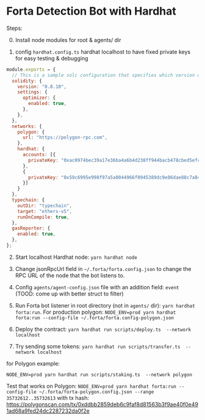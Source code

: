 # Forta Detection Bot with Hardhat

Steps: 

0. Install node modules for root & agents/ dir

1. config `hardhat.config.ts` hardhat localhost to have fixed private keys for easy testing & debugging

```js
module.exports = {
  // This is a sample solc configuration that specifies which version of solc to use
  solidity: {
    version: "0.8.10",
    settings: {
      optimizer: {
        enabled: true,
      },
    },
  },
  networks: {
    polygon: {
      url: "https://polygon-rpc.com",
    },
    hardhat: {
      accounts: [{
        privateKey: "0xac0974bec39a17e36ba4a6b4d238ff944bacb478cbed5efcae784d7bf4f2ff80", balance: "10000000000000000000000"
      },
      {
        privateKey: "0x59c6995e998f97a5a0044966f0945389dc9e86dae88c7a8412f4603b6b78690d", balance: "10000000000000000000000"
      }]
    }
  },
  typechain: {
    outDir: "typechain",
    target: "ethers-v5",
    runOnCompile: true,
  },
  gasReporter: {
    enabled: true,
  },
};
```

2. Start localhost Hardhat node: `yarn hardhat node`

3. Change jsonRpcUrl field in `~/.forta/forta.config.json` to change the RPC URL of the node that the bot listens to. 

4. Config `agents/agent-config.json` file with an addition field: `event` (TOOD: come up with better struct to filter)

5. Run Forta bot listener in root directory (not in `agents/` dir): `yarn hardhat forta:run`. For production polygon: `NODE_ENV=prod yarn hardhat forta:run --config-file ~/.forta/forta.config-polygon.json`

6. Deploy the contract: `yarn hardhat run scripts/deploy.ts  --network localhost`

7. Try sending some tokens: `yarn hardhat run scripts/transfer.ts  --network localhost`

for Polygon example:

`NODE_ENV=prod yarn hardhat run scripts/staking.ts  --network polygon`

Test that works on Polygon: `NODE_ENV=prod yarn hardhat forta:run --config-file ~/.forta/forta-polygon.config.json --range 35732612..35732613` with tx hash: https://polygonscan.com/tx/0xddbb2859deb6c9faf8d81563b3f9ae40f0e491ad68a9fed24dc2287232da0f2e